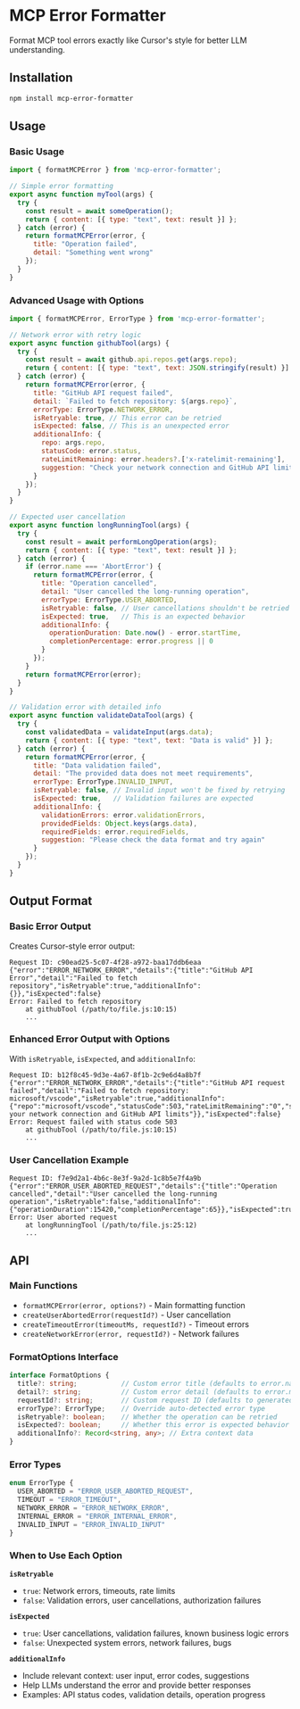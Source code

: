 # MCP Error Formatter

Format MCP tool errors exactly like Cursor's style for better LLM understanding.

## Installation
```bash
npm install mcp-error-formatter
```

## Usage

### Basic Usage
```javascript
import { formatMCPError } from 'mcp-error-formatter';

// Simple error formatting
export async function myTool(args) {
  try {
    const result = await someOperation();
    return { content: [{ type: "text", text: result }] };
  } catch (error) {
    return formatMCPError(error, {
      title: "Operation failed",
      detail: "Something went wrong"
    });
  }
}
```

### Advanced Usage with Options
```javascript
import { formatMCPError, ErrorType } from 'mcp-error-formatter';

// Network error with retry logic
export async function githubTool(args) {
  try {
    const result = await github.api.repos.get(args.repo);
    return { content: [{ type: "text", text: JSON.stringify(result) }] };
  } catch (error) {
    return formatMCPError(error, {
      title: "GitHub API request failed",
      detail: `Failed to fetch repository: ${args.repo}`,
      errorType: ErrorType.NETWORK_ERROR,
      isRetryable: true, // This error can be retried
      isExpected: false, // This is an unexpected error
      additionalInfo: {
        repo: args.repo,
        statusCode: error.status,
        rateLimitRemaining: error.headers?.['x-ratelimit-remaining'],
        suggestion: "Check your network connection and GitHub API limits"
      }
    });
  }
}

// Expected user cancellation
export async function longRunningTool(args) {
  try {
    const result = await performLongOperation(args);
    return { content: [{ type: "text", text: result }] };
  } catch (error) {
    if (error.name === 'AbortError') {
      return formatMCPError(error, {
        title: "Operation cancelled",
        detail: "User cancelled the long-running operation",
        errorType: ErrorType.USER_ABORTED,
        isRetryable: false, // User cancellations shouldn't be retried
        isExpected: true,   // This is an expected behavior
        additionalInfo: {
          operationDuration: Date.now() - error.startTime,
          completionPercentage: error.progress || 0
        }
      });
    }
    return formatMCPError(error);
  }
}

// Validation error with detailed info
export async function validateDataTool(args) {
  try {
    const validatedData = validateInput(args.data);
    return { content: [{ type: "text", text: "Data is valid" }] };
  } catch (error) {
    return formatMCPError(error, {
      title: "Data validation failed",
      detail: "The provided data does not meet requirements",
      errorType: ErrorType.INVALID_INPUT,
      isRetryable: false, // Invalid input won't be fixed by retrying
      isExpected: true,   // Validation failures are expected
      additionalInfo: {
        validationErrors: error.validationErrors,
        providedFields: Object.keys(args.data),
        requiredFields: error.requiredFields,
        suggestion: "Please check the data format and try again"
      }
    });
  }
}
```

## Output Format

### Basic Error Output
Creates Cursor-style error output:
```
Request ID: c90ead25-5c07-4f28-a972-baa17ddb6eaa
{"error":"ERROR_NETWORK_ERROR","details":{"title":"GitHub API Error","detail":"Failed to fetch repository","isRetryable":true,"additionalInfo":{}},"isExpected":false}
Error: Failed to fetch repository
    at githubTool (/path/to/file.js:10:15)
    ...
```

### Enhanced Error Output with Options
With `isRetryable`, `isExpected`, and `additionalInfo`:
```
Request ID: b12f8c45-9d3e-4a67-8f1b-2c9e6d4a8b7f
{"error":"ERROR_NETWORK_ERROR","details":{"title":"GitHub API request failed","detail":"Failed to fetch repository: microsoft/vscode","isRetryable":true,"additionalInfo":{"repo":"microsoft/vscode","statusCode":503,"rateLimitRemaining":"0","suggestion":"Check your network connection and GitHub API limits"}},"isExpected":false}
Error: Request failed with status code 503
    at githubTool (/path/to/file.js:10:15)
    ...
```

### User Cancellation Example
```
Request ID: f7e9d2a1-4b6c-8e3f-9a2d-1c8b5e7f4a9b
{"error":"ERROR_USER_ABORTED_REQUEST","details":{"title":"Operation cancelled","detail":"User cancelled the long-running operation","isRetryable":false,"additionalInfo":{"operationDuration":15420,"completionPercentage":65}},"isExpected":true}
Error: User aborted request
    at longRunningTool (/path/to/file.js:25:12)
    ...
```

## API

### Main Functions
- `formatMCPError(error, options?)` - Main formatting function
- `createUserAbortedError(requestId?)` - User cancellation
- `createTimeoutError(timeoutMs, requestId?)` - Timeout errors  
- `createNetworkError(error, requestId?)` - Network failures

### FormatOptions Interface
```typescript
interface FormatOptions {
  title?: string;           // Custom error title (defaults to error.name)
  detail?: string;          // Custom error detail (defaults to error.message)
  requestId?: string;       // Custom request ID (defaults to generated UUID)
  errorType?: ErrorType;    // Override auto-detected error type
  isRetryable?: boolean;    // Whether the operation can be retried
  isExpected?: boolean;     // Whether this error is expected behavior
  additionalInfo?: Record<string, any>; // Extra context data
}
```

### Error Types
```typescript
enum ErrorType {
  USER_ABORTED = "ERROR_USER_ABORTED_REQUEST",
  TIMEOUT = "ERROR_TIMEOUT",
  NETWORK_ERROR = "ERROR_NETWORK_ERROR", 
  INTERNAL_ERROR = "ERROR_INTERNAL_ERROR",
  INVALID_INPUT = "ERROR_INVALID_INPUT"
}
```

### When to Use Each Option

**`isRetryable`**
- `true`: Network errors, timeouts, rate limits
- `false`: Validation errors, user cancellations, authorization failures

**`isExpected`** 
- `true`: User cancellations, validation failures, known business logic errors
- `false`: Unexpected system errors, network failures, bugs

**`additionalInfo`**
- Include relevant context: user input, error codes, suggestions
- Help LLMs understand the error and provide better responses
- Examples: API status codes, validation details, operation progress 